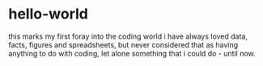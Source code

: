 # hello-world
this marks my first foray into the coding world
i have always loved data, facts, figures and spreadsheets, but never considered that as having anything to do with coding, let alone something that i could do - until now.
